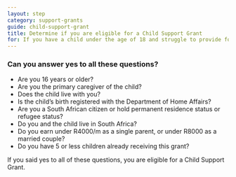 ```yaml
---
layout: step
category: support-grants
guide: child-support-grant
title: Determine if you are eligible for a Child Support Grant
for: If you have a child under the age of 18 and struggle to provide for them due to your financial circumstances, you might be able to apply for a grant to assist you. Read more about who is eligible to apply for this grant.
---
```

### Can you answer yes to all these questions?
- Are you 16 years or older?
- Are you the primary caregiver of the child?
- Does the child live with you?
- Is the child’s birth registered with the Department of Home Affairs?
- Are you a South African citizen or hold permanent residence status or refugee status?
- Do you and the child live in South Africa?
- Do you earn under R4000/m as a single parent, or under R8000 as a married couple?
- Do you have 5 or less children already receiving this grant?

If you said yes to all of these questions, you are eligible for a Child Support Grant.